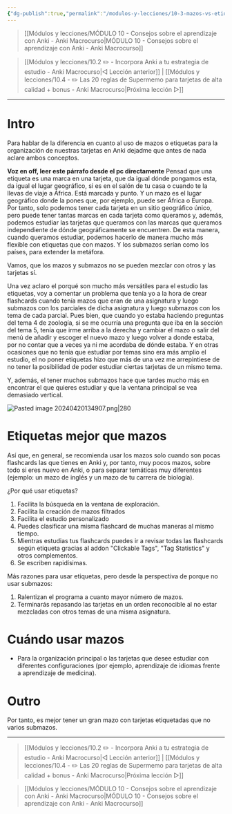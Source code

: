 ```yaml
---
{"dg-publish":true,"permalink":"/modulos-y-lecciones/10-3-mazos-vs-etiquetas-anki-macrocurso/","noteIcon":""}
---
```



> [[Módulos y lecciones/MÓDULO 10 - Consejos sobre el aprendizaje con Anki - Anki Macrocurso\|MÓDULO 10 - Consejos sobre el aprendizaje con Anki - Anki Macrocurso]]

> [[Módulos y lecciones/10.2 ✏️ - Incorpora Anki a tu estrategia de estudio - Anki Macrocurso\|◁ Lección anterior]] | [[Módulos y lecciones/10.4 - ✏️  Las 20 reglas de Supermemo para tarjetas de alta calidad + bonus - Anki Macrocurso\|Próxima lección ▷]]

---

# Intro
Para hablar de la diferencia en cuanto al uso de mazos o etiquetas para la organización de nuestras tarjetas en Anki dejadme que antes de nada aclare ambos conceptos.

**Voz en off, leer este párrafo desde el pc directamente**
Pensad que una etiqueta es una marca en una tarjeta, que da igual dónde pongamos esta, da igual el lugar geográfico, si es en el salón de tu casa o cuando te la llevas de viaje a África. Está marcada y punto. Y un mazo es el lugar geográfico donde la pones que, por ejemplo, puede ser África o Europa. Por tanto, solo podemos tener cada tarjeta en un sitio geográfico único, pero puede tener tantas marcas en cada tarjeta como queramos y, además, podemos estudiar las tarjetas que queramos con las marcas que queramos independiente de dónde geográficamente se encuentren. De esta manera, cuando queramos estudiar, podemos hacerlo de manera mucho más flexible con etiquetas que con mazos. Y los submazos serían como los países, para extender la metáfora.

Vamos, que los mazos y submazos no se pueden mezclar con otros y las tarjetas sí.

Una vez aclaro el porqué son mucho más versátiles para el estudio las etiquetas, voy a comentar un problema que tenía yo a la hora de crear flashcards cuando tenía mazos que eran de una asignatura y luego submazos con los parciales de dicha asignatura y luego submazos con los tema de cada parcial. Pues bien, que cuando yo estaba haciendo preguntas del tema 4 de zoología, si se me ocurría una pregunta que iba en la sección del tema 5, tenía que irme arriba a la derecha y cambiar el mazo o salir del menú de añadir y escoger el nuevo mazo y luego volver a donde estaba, por no contar que a veces ya ni me acordaba de dónde estaba. Y en otras ocasiones que no tenía que estudiar por temas sino era más amplio el estudio, el no poner etiquetas hizo que más de una vez me arrepintiese de no tener la posibilidad de poder estudiar ciertas tarjetas de un mismo tema.

Y, además, el tener muchos submazos hace que tardes mucho más en encontrar el que quieres estudiar y que la ventana principal se vea demasiado vertical.

![Pasted image 20240420134907.png|280](/img/user/ANEXOS/Pasted%20image%2020240420134907.png)

# Etiquetas mejor que mazos
Así que, en general, se recomienda usar los mazos solo cuando son pocas flashcards las que tienes en Anki y, por tanto, muy pocos mazos, sobre todo si eres nuevo en Anki, o para separar temáticas muy diferentes (ejemplo: un mazo de inglés y un mazo de tu carrera de biología).

¿Por qué usar etiquetas?

1. Facilita la búsqueda en la ventana de exploración.
2. Facilita la creación de mazos filtrados
3. Facilita el estudio personalizado
4. Puedes clasificar una misma flashcard de muchas maneras al mismo tiempo.
5. Mientras estudias tus flashcards puedes ir a revisar todas las flashcards según etiqueta gracias al addon "Clickable Tags", "Tag Statistics" y otros complementos.
6. Se escriben rapidísimas.

Más razones para usar etiquetas, pero desde la perspectiva de porque no usar submazos:

1. Ralentizan el programa a cuanto mayor número de mazos.
2. Terminarás repasando las tarjetas en un orden reconocible al no estar mezcladas con otros temas de una misma asignatura.

# Cuándo usar mazos
- Para la organización principal o las tarjetas que desee estudiar con diferentes configuraciones (por ejemplo, aprendizaje de idiomas frente a aprendizaje de medicina).


# Outro
Por tanto, es mejor tener un gran mazo con tarjetas etiquetadas que no varios submazos.

---

> [[Módulos y lecciones/10.2 ✏️ - Incorpora Anki a tu estrategia de estudio - Anki Macrocurso\|◁ Lección anterior]] | [[Módulos y lecciones/10.4 - ✏️  Las 20 reglas de Supermemo para tarjetas de alta calidad + bonus - Anki Macrocurso\|Próxima lección ▷]]

> [[Módulos y lecciones/MÓDULO 10 - Consejos sobre el aprendizaje con Anki - Anki Macrocurso\|MÓDULO 10 - Consejos sobre el aprendizaje con Anki - Anki Macrocurso]]
